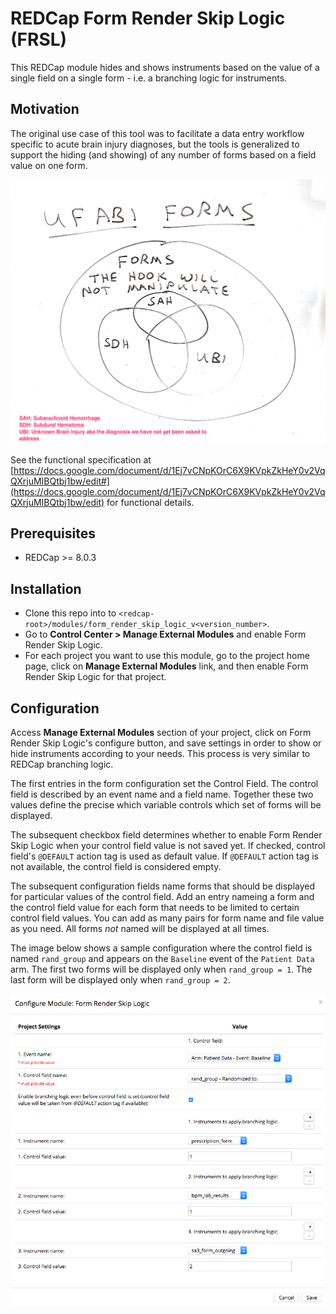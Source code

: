 # REDCap Form Render Skip Logic (FRSL)

This REDCap module hides and shows instruments based on the value of a single field on a single form - i.e. a branching logic for instruments.

## Motivation
The original use case of this tool was to facilitate a data entry workflow specific to acute brain injury diagnoses, but the tools is generalized to support the hiding (and showing) of any number of forms based on a field value on one form.

![venn diagram of test project forms](img/venn_diagram_of_test_project_forms.png)

See the functional specification at [https://docs.google.com/document/d/1Ej7vCNpKOrC6X9KVpkZkHeY0v2VqQXrjuMIBQtbj1bw/edit#](https://docs.google.com/document/d/1Ej7vCNpKOrC6X9KVpkZkHeY0v2VqQXrjuMIBQtbj1bw/edit) for functional details.

## Prerequisites
- REDCap >= 8.0.3

## Installation
- Clone this repo into to `<redcap-root>/modules/form_render_skip_logic_v<version_number>`.
- Go to **Control Center > Manage External Modules** and enable Form Render Skip Logic.
- For each project you want to use this module, go to the project home page, click on **Manage External Modules** link, and then enable Form Render Skip Logic for that project.

## Configuration
Access **Manage External Modules** section of your project, click on Form Render Skip Logic's configure button, and save settings in order to show or hide instruments according to your needs. This process is very similar to REDCap branching logic.

The first entries in the form configuration set the Control Field.  The control field is described by an event name and a field name.  Together these two values define the precise which variable controls which set of forms will be displayed.

The subsequent checkbox field determines whether to enable Form Render Skip Logic when your control field value is not saved yet. If checked, control field's `@DEFAULT` action tag is used as default value. If `@DEFAULT` action tag is not available, the control field is considered empty.

The subsequent configuration fields name forms that should be displayed for particular values of the control field. Add an entry nameing a form and the control field value for each form that needs to be limited to certain control field values.  You can add as many pairs for form name and file value as you need.  All forms _not_ named will be displayed at all times.

The image below shows a sample configuration where the control field is named `rand_group` and appears on the `Baseline` event of the `Patient Data` arm.  The first two forms will be displayed only when `rand_group = 1`. The last form will be displayed only when `rand_group = 2`.

![module configuration screen](img/configuration_form.png)
